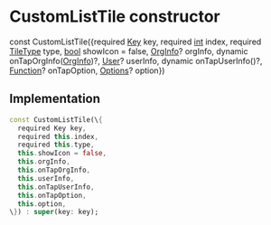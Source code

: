 


# CustomListTile constructor






const
CustomListTile(\{required [Key](https:api.flutter.dev/flutter/foundation/Key-class.html) key, required [int](https:api.flutter.dev/flutter/dart-core/int-class.html) index, required [TileType](../../enums_enums/TileType.md) type, [bool](https:api.flutter.dev/flutter/dart-core/bool-class.html) showIcon = false, [OrgInfo](../../models_organization_org_info/OrgInfo-class.md)? orgInfo, dynamic onTapOrgInfo([OrgInfo](../../models_organization_org_info/OrgInfo-class.md))?, [User](../../models_user_user_info/User-class.md)? userInfo, dynamic onTapUserInfo()?, [Function](https:api.flutter.dev/flutter/dart-core/Function-class.html)? onTapOption, [Options](../../models_options_options/Options-class.md)? option\})





## Implementation

```dart
const CustomListTile(\{
  required Key key,
  required this.index,
  required this.type,
  this.showIcon = false,
  this.orgInfo,
  this.onTapOrgInfo,
  this.userInfo,
  this.onTapUserInfo,
  this.onTapOption,
  this.option,
\}) : super(key: key);
```







